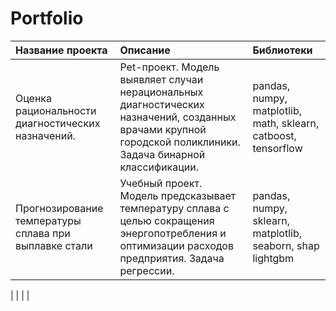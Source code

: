 # Portfolio

| Название проекта | Описание | Библиотеки |
|:---------------|:---------------|:---------------|
| Оценка рациональности диагностических назначений. | Pet-проект. Модель выявляет случаи нерациональных диагностических назначений, созданных врачами крупной городской поликлиники. Задача бинарной классификации. | pandas, numpy, matplotlib, math, sklearn, catboost, tensorflow               |
| Прогнозирование температуры сплава при выплавке стали | Учебный проект. Модель предсказывает температуру сплава с целью сокращения энергопотребления и оптимизации расходов предприятия. Задача регрессии. | pandas, numpy, sklearn, matplotlib, seaborn, shap lightgbm |

|                |                |                |

